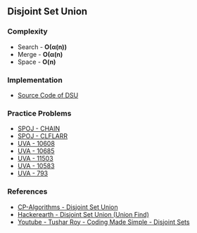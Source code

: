 ## Disjoint Set Union



### Complexity
* Search - **O(α(n))**
* Merge - **O(α(n)**
* Space - **O(n)**

### Implementation
- [Source Code of DSU](https://github.com/Saikat-S/algorithms/blob/master/Data_Structures/disjoint_set_union/disjoint_set_union.cpp)

### Practice Problems
* [SPOJ - CHAIN](https://www.spoj.com/problems/CHAIN/)
* [SPOJ - CLFLARR](https://www.spoj.com/problems/CLFLARR/)
* [UVA - 10608](https://onlinejudge.org/external/106/10608.pdf)
* [UVA - 10685](https://onlinejudge.org/external/106/10685.pdf)
* [UVA - 11503](https://onlinejudge.org/external/115/11503.pdf)
* [UVA - 10583](https://onlinejudge.org/external/105/10583.pdf)
* [UVA - 793](https://onlinejudge.org/external/7/793.pdf)

### References
* [CP-Algorithms - Disjoint Set Union](https://cp-algorithms.com/data_structures/disjoint_set_union.html)
* [Hackerearth - Disjoint Set Union (Union Find) ](https://www.hackerearth.com/practice/notes/disjoint-set-union-union-find/)
* [Youtube - Tushar Roy - Coding Made Simple - Disjoint Sets](https://www.youtube.com/watch?v=ID00PMy0-vE)

